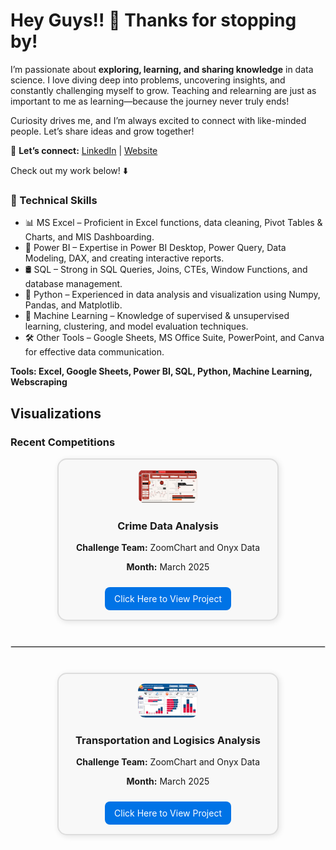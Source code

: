 # **Hey Guys!!** 👋 Thanks for stopping by!  

I’m passionate about **exploring, learning, and sharing knowledge** in data science. I love diving deep into problems, uncovering insights, and constantly challenging myself to grow. Teaching and relearning are just as important to me as learning—because the journey never truly ends!  

Curiosity drives me, and I’m always excited to connect with like-minded people. Let’s share ideas and grow together!  

📌 **Let’s connect:**  [LinkedIn](https://www.linkedin.com/in/abhilashjoseofficial/) |  [Website](http://abhilashjose.com/)  

Check out my work below! ⬇️  

### 📍 Technical Skills 
* 📊 MS Excel – Proficient in Excel functions, data cleaning, Pivot Tables & Charts, and MIS Dashboarding.
* 📐 Power BI – Expertise in Power BI Desktop, Power Query, Data Modeling, DAX, and creating interactive reports.
* 🛢️ SQL – Strong in SQL Queries, Joins, CTEs, Window Functions, and database management.
* 🐍 Python – Experienced in data analysis and visualization using Numpy, Pandas, and Matplotlib.
* 🤖 Machine Learning – Knowledge of supervised & unsupervised learning, clustering, and model evaluation techniques.
* 🛠️ Other Tools – Google Sheets, MS Office Suite, PowerPoint, and Canva for effective data communication.
  
**Tools: Excel, Google Sheets, Power BI, SQL, Python, Machine Learning, Webscraping**  

## **Visualizations**  
 
### **Recent Competitions**  

<div style="display: flex; gap: 20px; flex-wrap: wrap; justify-content: center;">
    <!-- Project 1 -->
    <div style="border: 2px solid #ddd; padding: 15px; border-radius: 15px; background: #f8f8f8; width: 320px; text-align: center; box-shadow: 2px 2px 10px rgba(0, 0, 0, 0.1);">
        <img src="https://raw.githubusercontent.com/Abhilash-Jose/Visualizations_Images/refs/heads/main/Crime%20Data%20Analysis.jpg" alt="Crime Data Analysis" style="width: 30%; height: auto; border-radius: 12px;">
        <h3>Crime Data Analysis</h3>
        <p><strong>Challenge Team:</strong> ZoomChart and Onyx Data</p>
        <p><strong>Month:</strong> March 2025</p>
        <a href="https://app.powerbi.com/view?r=eyJrIjoiMTQyYTNhYWUtNjQ2Yi00ZjhiLTg0YmItMWU2MDc1MDQ5MWFkIiwidCI6IjQ2NTRiNmYxLTBlNDctNDU3OS1hOGExLTAyZmU5ZDk0M2M3YiIsImMiOjl9" target="_blank" style="display: inline-block; padding: 10px 15px; background: #0073e6; color: white; text-decoration: none; border-radius: 8px; margin-top: 10px;">Click Here to View Project</a>
    </div>
 
<hr style="width: 100%; border: 1px solid #ddd; margin: 20px 0;">
 
<div style="display: flex; gap: 20px; flex-wrap: wrap; justify-content: center;">
    <!-- Project 2 -->
    <div style="border: 2px solid #ddd; padding: 15px; border-radius: 15px; background: #f8f8f8; width: 320px; text-align: center; box-shadow: 2px 2px 10px rgba(0, 0, 0, 0.1);">
        <img src="https://raw.githubusercontent.com/Abhilash-Jose/Visualizations_Images/refs/heads/main/Transportation%20Logistics%20Tracking.jpg" alt="Transportation and Logistics" style="width: 30%; height: auto; border-radius: 12px;">
        <h3>Transportation and Logisics Analysis</h3>
        <p><strong>Challenge Team:</strong> ZoomChart and Onyx Data</p>
        <p><strong>Month:</strong> March 2025</p>
        <a href="https://app.powerbi.com/view?r=eyJrIjoiNDk0NTJlZjktMzYxNy00NDQzLWFmMjYtMDc2ZWZjNzM5ZWIwIiwidCI6IjQ2NTRiNmYxLTBlNDctNDU3OS1hOGExLTAyZmU5ZDk0M2M3YiIsImMiOjl9" target="_blank" style="display: inline-block; padding: 10px 15px; background: #0073e6; color: white; text-decoration: none; border-radius: 8px; margin-top: 10px;">Click Here to View Project</a>
    </div>
    
<!-- ## **Databases**   -->
<!--## **Machine Learning & AI**  r -->
<!-- ## **Excel**  -->





 
  
